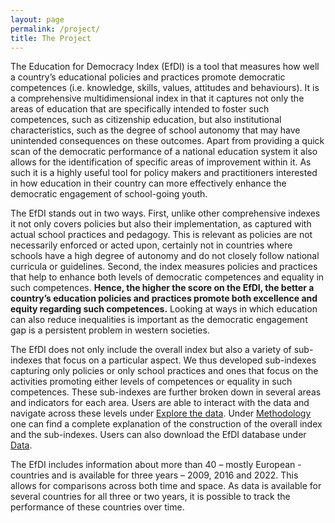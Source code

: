 ```yaml
---
layout: page
permalink: /project/
title: The Project
---
```


The Education for Democracy Index (EfDI) is a tool that measures how well a country’s educational policies and practices promote democratic competences (i.e. knowledge, skills, values, attitudes and behaviours). It is a comprehensive multidimensional index in that it captures not only the areas of education that are specifically intended to foster such competences, such as citizenship education, but also institutional characteristics, such as the degree of school autonomy that may have unintended consequences on these outcomes. Apart from providing a quick scan of the democratic performance of a national education system it also allows for the identification of specific areas of improvement within it. As such it is a highly useful tool for policy makers and practitioners interested in how education in their country can more effectively enhance the democratic engagement of school-going youth.

The EfDI stands out in two ways. First, unlike other comprehensive indexes it not only covers policies but also their implementation, as captured with actual school practices and pedagogy. This is relevant as policies are not necessarily enforced or acted upon, certainly not in countries where schools have a high degree of autonomy and do not closely follow national curricula or guidelines. Second, the index measures policies and practices that help to enhance both levels of democratic competences and equality in such competences. **Hence, the higher the score on the EfDI, the better a country’s education policies and practices promote both excellence and equity regarding such competences.** Looking at ways in which education can also reduce inequalities is important as the democratic engagement gap is a persistent problem in western societies.

The EfDI does not only include the overall index but also a variety of sub-indexes that focus on a particular aspect. We thus developed sub-indexes capturing only policies or only school practices and ones that focus on the activities promoting either levels of competences or equality in such competences. These sub-indexes are further broken down in several areas and indicators for each area. Users are able to interact with the data and navigate across these levels under [Explore the data](https://educationfordemocracyindx.github.io/maps/). Under [Methodology](https://educationfordemocracyindx.github.io/components/) one can find a complete explanation of the construction of the overall index and the sub-indexes. Users can also download the EfDI database under [Data](https://educationfordemocracyindx.github.io/data/).

The EfDI includes information about more than 40 – mostly European - countries and is available for three years – 2009, 2016 and 2022. This allows for comparisons across both time and space. As data is available for several countries for all three or two years, it is possible to track the performance of these countries over time.
